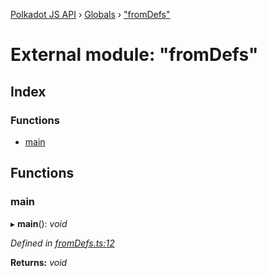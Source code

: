 [Polkadot JS API](../README.md) › [Globals](../globals.md) › ["fromDefs"](_fromdefs_.md)

# External module: "fromDefs"

## Index

### Functions

* [main](_fromdefs_.md#main)

## Functions

###  main

▸ **main**(): *void*

*Defined in [fromDefs.ts:12](https://github.com/polkadot-js/api/blob/bdd1e4c917/packages/typegen/src/fromDefs.ts#L12)*

**Returns:** *void*
